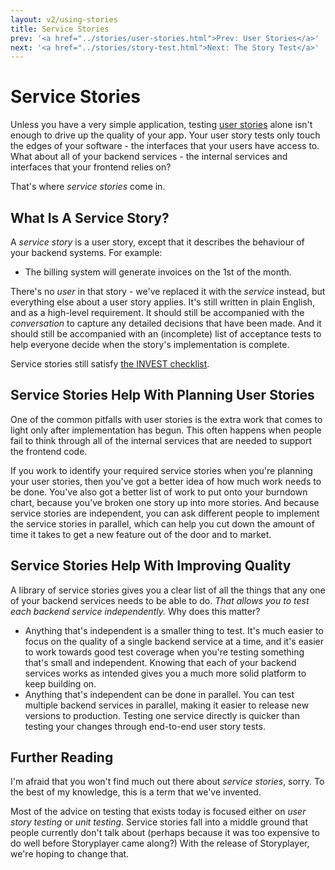 ```yaml
---
layout: v2/using-stories
title: Service Stories
prev: '<a href="../stories/user-stories.html">Prev: User Stories</a>'
next: '<a href="../stories/story-test.html">Next: The Story Test</a>'
---
```


# Service Stories

Unless you have a very simple application, testing [user stories](user-stories.html) alone isn't enough to drive up the quality of your app.  Your user story tests only touch the edges of your software - the interfaces that your users have access to.  What about all of your backend services - the internal services and interfaces that your frontend relies on?

That's where _service stories_ come in.

## What Is A Service Story?

A _service story_ is a user story, except that it describes the behaviour of your backend systems.  For example:

* The billing system will generate invoices on the 1st of the month.

There's no _user_ in that story - we've replaced it with the _service_ instead, but everything else about a user story applies. It's still written in plain English, and as a high-level requirement. It should still be accompanied with the _conversation_ to capture any detailed decisions that have been made. And it should still be accompanied with an (incomplete) list of acceptance tests to help everyone decide when the story's implementation is complete.

Service stories still satisfy [the INVEST checklist](user-stories.html#invest_in_your_stories).

## Service Stories Help With Planning User Stories

One of the common pitfalls with user stories is the extra work that comes to light only after implementation has begun.  This often happens when people fail to think through all of the internal services that are needed to support the frontend code.

If you work to identify your required service stories when you're planning your user stories, then you've got a better idea of how much work needs to be done.  You've also got a better list of work to put onto your burndown chart, because you've broken one story up into more stories.  And because service stories are independent, you can ask different people to implement the service stories in parallel, which can help you cut down the amount of time it takes to get a new feature out of the door and to market.

## Service Stories Help With Improving Quality

A library of service stories gives you a clear list of all the things that any one of your backend services needs to be able to do.  _That allows you to test each backend service independently._  Why does this matter?

* Anything that's independent is a smaller thing to test.  It's much easier to focus on the quality of a single backend service at a time, and it's easier to work towards good test coverage when you're testing something that's small and independent. Knowing that each of your backend services works as intended gives you a much more solid platform to keep building on.
* Anything that's independent can be done in parallel.  You can test multiple backend services in parallel, making it easier to release new versions to production. Testing one service directly is quicker than testing your changes through end-to-end user story tests.

## Further Reading

I'm afraid that you won't find much out there about _service stories_, sorry. To the best of my knowledge, this is a term that we've invented.

Most of the advice on testing that exists today is focused either on _user story testing_ or _unit testing_.  Service stories fall into a middle ground that people currently don't talk about (perhaps because it was too expensive to do well before Storyplayer came along?)  With the release of Storyplayer, we're hoping to change that.
